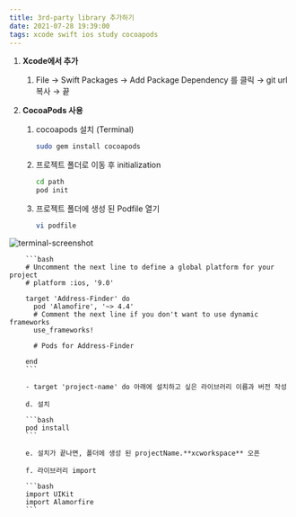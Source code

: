 ```yaml
---
title: 3rd-party library 추가하기
date: 2021-07-28 19:39:00
tags: xcode swift ios study cocoapods
---
```


1. **Xcode에서 추가**
    1. File -> Swift Packages -> Add Package Dependency 를 클릭 → git url 복사 → 끝

2. **CocoaPods 사용**
    1. cocoapods 설치 (Terminal)

        ```bash
        sudo gem install cocoapods
        ```

    2. 프로젝트 폴더로 이동 후 initialization

        ```bash
        cd path
        pod init
        ```

    3. 프로젝트 폴더에 생성 된 Podfile 열기

        ```bash
        vi podfile
        ```
![terminal-screenshot](https://user-images.githubusercontent.com/40792935/153118151-4846fe4e-1420-4944-8234-0eef0ea8cbbc.png)

        ```bash
        # Uncomment the next line to define a global platform for your project
        # platform :ios, '9.0'

        target 'Address-Finder' do
          pod 'Alamofire', '~> 4.4'
          # Comment the next line if you don't want to use dynamic frameworks
          use_frameworks!

          # Pods for Address-Finder

        end
        ```

        - target 'project-name' do 아래에 설치하고 싶은 라이브러리 이름과 버전 작성

        d. 설치

        ```bash
        pod install
        ```

        e. 설치가 끝나면, 폴더에 생성 된 projectName.**xcworkspace** 오픈

        f. 라이브러리 import 

        ```bash
        import UIKit
        import Alamorfire
        ```
